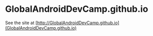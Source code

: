 GlobalAndroidDevCamp.github.io
==============================

See the site at [http://GlobalAndroidDevCamp.github.io](GlobalAndroidDevCamp.github.io)
